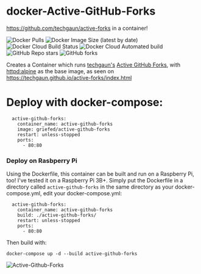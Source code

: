 # docker-Active-GitHub-Forks
https://github.com/techgaun/active-forks in a container!

![Docker Pulls](https://img.shields.io/docker/pulls/griefed/active-github-forks?style=flat-square)
![Docker Image Size (latest by date)](https://img.shields.io/docker/image-size/griefed/active-github-forks?label=Image%20size&sort=date&style=flat-square)
![Docker Cloud Build Status](https://img.shields.io/docker/cloud/build/griefed/active-github-forks?label=Docker%20build&style=flat-square)
![Docker Cloud Automated build](https://img.shields.io/docker/cloud/automated/griefed/active-github-forks?label=Docker%20build&style=flat-square)
![GitHub Repo stars](https://img.shields.io/github/stars/Griefed/docker-Active-GitHub-Forks?label=GitHub%20Stars&style=social)
![GitHub forks](https://img.shields.io/github/forks/Griefed/docker-Active-GitHub-Forks?label=GitHub%20Forks&style=social)

Creates a Container which runs [techgaun's](https://github.com/techgaun) [Active GitHub Forks](https://github.com/techgaun/active-forks), with [httpd:alpine](https://hub.docker.com/_/httpd) as the base image, as seen on https://techgaun.github.io/active-forks/index.html

# Deploy with docker-compose:
```
  active-github-forks:
    container_name: active-github-forks
    image: griefed/active-github-forks
    restart: unless-stopped
    ports:
      - 80:80
```
### Deploy on Rasbperry Pi
Using the Dockerfile, this container can be built and run on a Raspberry Pi, too! I've tested it on a Raspberry Pi 3B+.
Simply put the Dockerfile in a directory called `active-github-forks` in the same directory as your docker-compose.yml, edit your docker-compose.yml:
```
  active-github-forks:
    container_name: active-github-forks
    build: ./active-github-forks/
    restart: unless-stopped
    ports:
      - 80:80
```
Then build with:

`docker-compose up -d --build active-github-forks`

![Active-Github-Forks](https://github.com/techgaun/active-forks/blob/master/screenshot.png)

